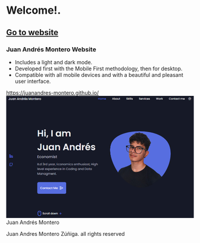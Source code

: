# Welcome!.
## [Go to website](https://juanandres-montero.github.io/)
### Juan Andrés Montero Website 
- Includes a light and dark mode.
- Developed first with the Mobile First methodology, then for desktop.
- Compatible with all mobile devices and with a beautiful and pleasant user interface.

https://juanandres-montero.github.io/ 
![juanandres-montero.github.io](/juanandres-montero.png)
Juan Andrés Montero

Juan Andres Montero Zúñiga. all rights reserved
